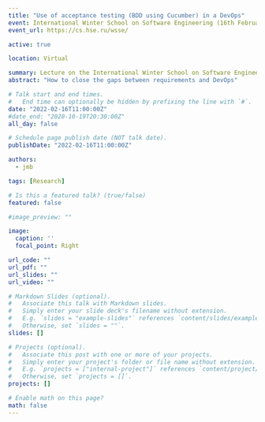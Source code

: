 ```yaml
---
title: "Use of acceptance testing (BDD using Cucumber) in a DevOps"
event: International Winter School on Software Engineering (16th Februaty 2022)
event_url: https://cs.hse.ru/wsse/

active: true

location: Virtual

summary: Lecture on the International Winter School on Software Engineering
abstract: "How to close the gaps between requirements and DevOps"

# Talk start and end times.
#   End time can optionally be hidden by prefixing the line with `#`.
date: "2022-02-16T11:00:00Z"
#date_end: "2020-10-19T20:30:00Z"
all_day: false

# Schedule page publish date (NOT talk date).
publishDate: "2022-02-16T11:00:00Z"

authors: 
  - jmb

tags: [Research]

# Is this a featured talk? (true/false)
featured: false

#image_preview: ""

image:
  caption: ''
  focal_point: Right

url_code: ""
url_pdf: ""
url_slides: ""
url_video: ""

# Markdown Slides (optional).
#   Associate this talk with Markdown slides.
#   Simply enter your slide deck's filename without extension.
#   E.g. `slides = "example-slides"` references `content/slides/example-slides.md`.
#   Otherwise, set `slides = ""`.
slides: []

# Projects (optional).
#   Associate this post with one or more of your projects.
#   Simply enter your project's folder or file name without extension.
#   E.g. `projects = ["internal-project"]` references `content/project/deep-learning/index.md`.
#   Otherwise, set `projects = []`.
projects: []

# Enable math on this page?
math: false
---
```

